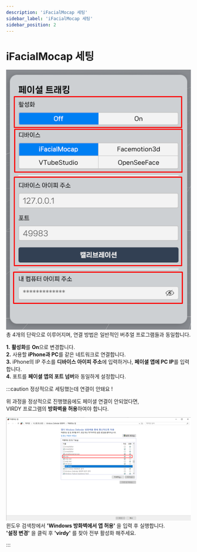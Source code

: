 ```yaml
---
description: 'iFacialMocap 세팅'
sidebar_label: 'iFacialMocap 세팅'
sidebar_position: 2
---
```


# iFacialMocap 세팅

![AvatarSetImage6](/img/Page_AvatarSettings/6.png) <br/>
총 4개의 단락으로 이루어지며, 연결 방법은 일반적인 버추얼 프로그램들과 동일합니다.

**1.** <span class="highlight_text">**활성화**</span>를 <span class="highlight_text">**On**</span>으로 변경합니다. <br/>
**2.** 사용할 <span class="highlight_text">**iPhone과 PC**</span>를 같은 네트워크로 연결합니다. <br/>
**3.** iPhone의 IP 주소를 <span class="highlight_text">**디바이스 아이피 주소**</span>에 입력하거나, <span class="highlight_text">**페이셜 앱에 PC IP**</span>를 입력합니다. <br/>
**4.** 포트를 <span class="highlight_text">**페이셜 앱의 포트 넘버**</span>와 동일하게 설정합니다. <br/>

:::caution 정상적으로 세팅했는데 연결이 안돼요 !

위 과정을 정상적으로 진행했음에도 페이셜 연결이 안되었다면, <br/>
VIRDY 프로그램의 **방화벽을 허용**하여야 합니다.

![AvatarSetImage7](/img/Page_AvatarSettings/7.png) <br/>
윈도우 검색창에서 **'Windows 방화벽에서 앱 허용'** 을 입력 후 실행합니다. <br/>
**'설정 변경'** 을 클릭 후 **'virdy'** 를 찾아 전부 활성화 해주세요.

:::